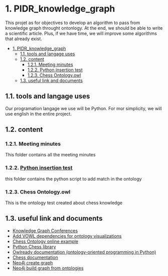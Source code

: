 # 1. PIDR_knowledge_graph

This projet as for objectives to develop an algorithm to pass from knowledge graph throught ontonlogy. At the end, we should be able to write a scientific article. Plus, if we have time, we will improve some algorithms that already exist.

- [1. PIDR_knowledge_graph](#1-pidr_knowledge_graph)
  - [1.1. tools and langage uses](#11-tools-and-langage-uses)
  - [1.2. content](#12-content)
    - [1.2.1. Meeting minutes](#121-meeting-minutes)
    - [1.2.2. Python insertion test](#122-python-insertion-test)
    - [1.2.3. Chess Ontology.owl](#123-chess-ontologyowl)
  - [1.3. useful link and documents](#13-useful-link-and-documents)


## 1.1. tools and langage uses 

Our programation langage we use will be Python. For mor simplicity, we will use english in the entire project.

## 1.2. content

### 1.2.1. Meeting minutes
This folder contains all the meeting minutes

### 1.2.2. [Python insertion test](Python%20insertion%20test)
this folder contains the python script to add match in the ontology

### 1.2.3. Chess Ontology.owl
This is the ontology test created about chess knowledge

## 1.3. useful link and documents
- [Knowledge Graph Conferences](https://www.youtube.com/watch?v=bvwjG-3qAmY&list=PLDhh0lALedc7LC_5wpi5gDnPRnu1GSyRG)
- [Add VOWL dependencies for ontology visualizations](http://vowl.visualdataweb.org/protegevowl.html)
- [Chess Ontology online example](https://people.cs.ksu.edu/~hitzler/pub2/01-chess-example.pdf)
- [Python Chess library](https://python-chess.readthedocs.io/en/latest/)
- [Owlready documentation (ontology-oriented programming in Python)](https://pythonhosted.org/Owlready/index.html)
- [Chess documentation](https://en.wikipedia.org/wiki/Chess)
- [Neo4j create graph](https://neo4j.com/docs/graph-data-science/current/graph-create/)
- [Neo4j build graph from ontologies](https://neo4j.com/developer/graph-data-science/build-knowledge-graph-nlp-ontologies/)
  
  